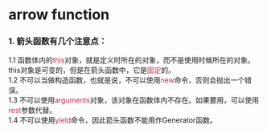 # arrow function
### 1. 箭头函数有几个注意点：   
  1.1 函数体内的<font color="#c7254e">this</font>对象，就是定义时所在的对象，而不是使用时候所在的对象。this对象是可变的，但是在箭头函数中，它是<font color="#c7254e">固定</font>的。   
  1.2 不可以当做构造函数，也就是说，不可以使用<font color="#c7254e">new</font>命令，否则会抛出一个错误。   
  1.3 不可以使用<font color="#c7254e">arguments</font>对象，该对象在函数体内不存在。如果要用，可以使用<font color="#c7254e">rest</font>参数代替。   
  1.4 不可以使用<font color="#c7254e">yield</font>命令，因此箭头函数不能用作Generator函数。
